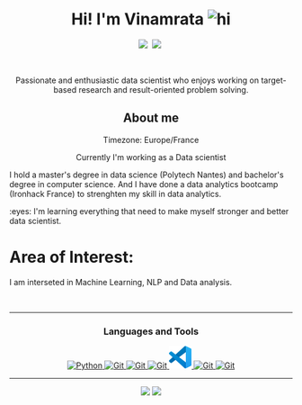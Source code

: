 
<h1 align="center">Hi! I'm Vinamrata <img src="https://user-images.githubusercontent.com/1303154/88677602-1635ba80-d120-11ea-84d8-d263ba5fc3c0.gif" width="28px" height="28px" alt="hi"></h1>

</p>
<p align="center">
<a href="https://www.linkedin.com/in/vinamrata-yadav-2398a5138/"><img src="https://img.shields.io/badge/-Vinamrata-0e76a8?style=flat&labelColor=0e76a8&logo=linkedin&logoColor=white" /></a>&nbsp;
<a href="mailto:viniyadav1097@gmail.com"><img src="https://img.shields.io/badge/-Vinamratayadav-c0392b?style=flat&labelColor=c0392b&logo=gmail&logoColor=white" /></a>&nbsp;
</p>
<br />

<p align="center">Passionate and enthusiastic data scientist who enjoys working on target-based research and result-oriented problem solving. </p>





<h2 align="center">About me</h2>
<p align="center">
Timezone: Europe/France
</p>
<p align="center"> Currently I'm working as a Data scientist </p>

I hold a master's degree in data science (Polytech Nantes) and bachelor's degree in computer science. And I have done a data analytics bootcamp (Ironhack France) to strenghten my skill in data analytics.

<p>:eyes: I'm learning everything that need to make myself stronger and better data scientist. </p>


# Area of Interest:
I am interseted in Machine Learning, NLP and Data analysis.
  
<br />


---

<p>
<h3 align="center"> Languages and Tools</h3>
</p>
<p>
<p align="center">
  <a href="https://www.python.org" target="_blank"> <img src="https://raw.githubusercontent.com/jmnote/z-icons/master/svg/python.svg" alt="Python" width="40" height="40"/> </a>
  <a href="https://upload.wikimedia.org/wikipedia/commons/1/1d/PyCharm_Icon.svg" target="_blank"> <img src="https://upload.wikimedia.org/wikipedia/commons/1/1d/PyCharm_Icon.svg" alt="Git" width="40" height="40"/> </a>
   <a href="[https://upload.wikimedia.org/wikipedia/commons/1/1b/R_logo.svg](https://upload.wikimedia.org/wikipedia/commons/7/7d/Antu_rstudio.svg)" target="_blank"> <img src="https://upload.wikimedia.org/wikipedia/commons/7/7d/Antu_rstudio.svg" alt="Git" width="40" height="40"/> </a>
 <a href="[https://www.w3schools.com/git/](https://upload.wikimedia.org/wikipedia/commons/6/6f/Sql_database_shortcut_icon.png)" target="_blank"> <img src="https://upload.wikimedia.org/wikipedia/commons/6/6f/Sql_database_shortcut_icon.png" alt="Git" width="40" height="40"/> </a>
<a href="https://www.w3schools.com/VSCode/" target="_blank"> <img src="https://raw.githubusercontent.com/github/explore/80688e429a7d4ef2fca1e82350fe8e3517d3494d/topics/visual-studio-code/visual-studio-code.png" alt="VSCode" width="40" height="40"/> </a> 
<a href="https://www.w3schools.com/git/" target="_blank"> <img src="https://raw.githubusercontent.com/jmnote/z-icons/master/svg/git.svg" alt="Git" width="40" height="40"/> </a>
 <a href="https://www.w3schools.com/git/" target="_blank"> <img src="https://camo.githubusercontent.com/36d04618ffb8d988ca8022146751656a01e12cc6b91525a02353ee72636c3a9f/68747470733a2f2f646f63732e676f6f676c652e636f6d2f75633f6578706f72743d646f776e6c6f61642669643d31666b62366836364764796464694f6c4447585a65636e6751516f467339795630" alt="Git" width="40" height="40"/> </a>

</p>

---

<p align="center">
<img src="https://github-readme-stats.vercel.app/api?username=vinamrata-git&theme=radical&show_icons=true" width="410"/>
<img src="https://github-readme-stats.vercel.app/api/top-langs/?username=vinamrata-git&layout=compact&theme=radical" width="400" />
</p>






